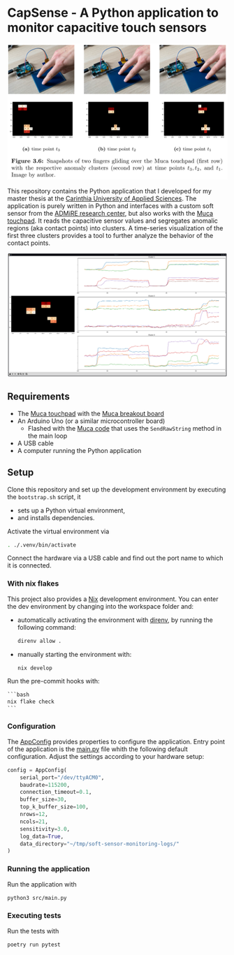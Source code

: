 # CapSense - A Python application to monitor capacitive touch sensors

![Snapshots](./images/master-thesis-figure-3.6.png)

This repository contains the Python application that I developed for my master thesis at the [Carinthia University of Applied Sciences](https://www.fh-kaernten.at).
The application is purely written in Python and interfaces with a custom soft sensor from the [ADMiRE research center](https://forschung.fh-kaernten.at/admire/), but also works with the [Muca touchpad](https://muca.cc/shop/touchpad).
It reads the capacitive sensor values and segregates anomalic regions (aka contact points) into clusters.
A time-series visualization of the first three clusters provides a tool to further analyze the behavior of the contact points.

![Application screenshot](./images/main-application-screenshot.png)

## Requirements

- The [Muca touchpad](https://muca.cc/shop/touchpad) with the [Muca breakout board](https://muca.cc/shop/muca)
- An Arduino Uno (or a similar microcontroller board)
    - Flashed with the [Muca code](https://github.com/muca-board/Muca/blob/master/examples/Muca_Raw_Basic/Muca_Raw_Basic.ino) that uses the `SendRawString` method in the main loop
- A USB cable
- A computer running the Python application

## Setup

Clone this repository and set up the development environment by executing the `bootstrap.sh` script, it

- sets up a Python virtual environment,
- and installs dependencies.

Activate the virtual environment via

```bash
. ./.venv/bin/activate
```

Connect the hardware via a USB cable and find out the port name to which it is connected.

### With nix flakes

This project also provides a [Nix](nix.dev/) development environment.
You can enter the dev environment by changing into the workspace folder and:

* automatically activating the environment with [direnv](https://direnv.net), by running the following command:

    ```bash
    direnv allow .
    ```

* manually starting the environment with:

    ```bash
    nix develop
    ```

Run the pre-commit hooks with:

    ```bash
    nix flake check
    ```

### Configuration

The [AppConfig](./src/config.py) provides properties to configure the application.
Entry point of the application is the [main.py](./src/main.py) file whith the following default configuration.
Adjust the settings according to your hardware setup:

```python
config = AppConfig(
    serial_port="/dev/ttyACM0",
    baudrate=115200,
    connection_timeout=0.1,
    buffer_size=30,
    top_k_buffer_size=100,
    nrows=12,
    ncols=21,
    sensitivity=3.0,
    log_data=True,
    data_directory="~/tmp/soft-sensor-monitoring-logs/"
)
```

### Running the application

Run the application with

```bash
python3 src/main.py
```

### Executing tests

Run the tests with

```bash
poetry run pytest
```
